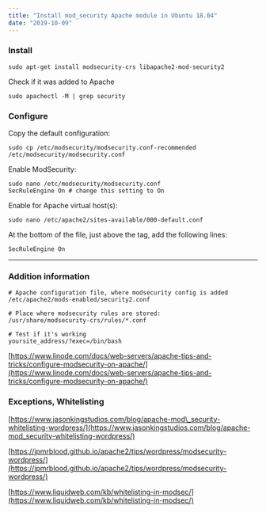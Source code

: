 ```yaml
---
title: "Install mod_security Apache module in Ubuntu 18.04"
date: "2019-10-09"
---
```


### Install

```
sudo apt-get install modsecurity-crs libapache2-mod-security2
```

Check if it was added to Apache

```
sudo apachectl -M | grep security
```

### Configure

Copy the default configuration:

```
sudo cp /etc/modsecurity/modsecurity.conf-recommended /etc/modsecurity/modsecurity.conf
```

Enable ModSecurity:

```
sudo nano /etc/modsecurity/modsecurity.conf
SecRuleEngine On # change this setting to On
```

Enable for Apache virtual host(s):

```
sudo nano /etc/apache2/sites-available/000-default.conf
```

At the bottom of the file, just above the tag, add the following lines:

```
SecRuleEngine On
```

* * *

### Addition information

```
# Apache configuration file, where modsecurity config is added
/etc/apache2/mods-enabled/security2.conf

# Place where modsecurity rules are stored:
/usr/share/modsecurity-crs/rules/*.conf

# Test if it's working
yoursite_address/?exec=/bin/bash

```

[https://www.linode.com/docs/web-servers/apache-tips-and-tricks/configure-modsecurity-on-apache/](https://www.linode.com/docs/web-servers/apache-tips-and-tricks/configure-modsecurity-on-apache/)

### Exceptions, Whitelisting

[https://www.jasonkingstudios.com/blog/apache-mod\_security-whitelisting-wordpress/](https://www.jasonkingstudios.com/blog/apache-mod_security-whitelisting-wordpress/)

[https://jpmrblood.github.io/apache2/tips/wordpress/modsecurity-wordpress/](https://jpmrblood.github.io/apache2/tips/wordpress/modsecurity-wordpress/)

[https://www.liquidweb.com/kb/whitelisting-in-modsec/](https://www.liquidweb.com/kb/whitelisting-in-modsec/)
